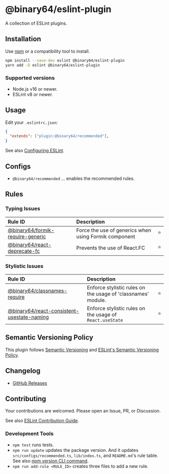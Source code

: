 # @binary64/eslint-plugin

<!--
[![npm version](https://img.shields.io/npm/v/eslint-plugin-xxxx.svg)](https://www.npmjs.com/package/eslint-plugin-xxxx)
[![Downloads/month](https://img.shields.io/npm/dm/eslint-plugin-xxxx.svg)](http://www.npmtrends.com/eslint-plugin-xxxx)
[![Build Status](https://travis-ci.org/mysticatea/eslint-plugin-xxxx.svg?branch=master)](https://travis-ci.org/mysticatea/eslint-plugin-xxxx)
[![Coverage Status](https://codecov.io/gh/mysticatea/eslint-plugin-xxxx/branch/master/graph/badge.svg)](https://codecov.io/gh/mysticatea/eslint-plugin-xxxx)
[![Dependency Status](https://david-dm.org/mysticatea/eslint-plugin-xxxx.svg)](https://david-dm.org/mysticatea/eslint-plugin-xxxx)
-->

A collection of ESLint plugins.

## Installation

Use [npm](https://www.npmjs.com/) or a compatibility tool to install.

```bash
npm install --save-dev eslint @binary64/eslint-plugin
yarn add -D eslint @binary64/eslint-plugin
```

### Supported versions

- Node.js v16 or newer.
- ESLint v8 or newer.

## Usage

Edit your `.eslintrc.json`:

```json
{
  "extends": ["plugin:@binary64/recommended"],
}
```

See also [Configuring ESLint](https://eslint.org/docs/user-guide/configuring).

## Configs

- `@binary64/recommended` ... enables the recommended rules.

## Rules

<!--RULE_TABLE_BEGIN-->

### Typing Issues

| Rule ID                                           | Description      |     |
| :------------------------------------------------ | :--------------- | :-: |
| [@binary64/formik-require-generic](./docs/rules/formik-require-generic.md) | Force the use of generics when using Formik component | ⭐️ |
| [@binary64/react-deprecate-fc](./docs/rules/react-deprecate-fc.md) | Prevents the use of React.FC | ⭐️ |

### Stylistic Issues

| Rule ID                                           | Description      |     |
| :------------------------------------------------ | :--------------- | :-: |
| [@binary64/classnames-require](./docs/rules/classnames-require.md) | Enforce stylistic rules on the usage of 'classnames' module. | ⭐️ |
| [@binary64/react-consistent-usestate-naming](./docs/rules/react-consistent-usestate-naming.md) | Enforce stylistic rules on the usage of `React.useState` | ⭐️ |

## Semantic Versioning Policy

This plugin follows [Semantic Versioning](http://semver.org/) and [ESLint's Semantic Versioning Policy](https://github.com/eslint/eslint#semantic-versioning-policy).

## Changelog

- [GitHub Releases]()

## Contributing

Your contributions are welcomed. Please open an Issue, PR, or Discussion.

See also [ESLint Contribution Guide](https://eslint.org/docs/developer-guide/contributing/).

### Development Tools

- `npm test` runs tests.
- `npm run update` updates the package version. And it updates `src/configs/recommended.ts`, `lib/index.ts`, and `README.md`'s rule table. See also [npm version CLI command](https://docs.npmjs.com/cli/version).
- `npm run add-rule <RULE_ID>` creates three files to add a new rule.
